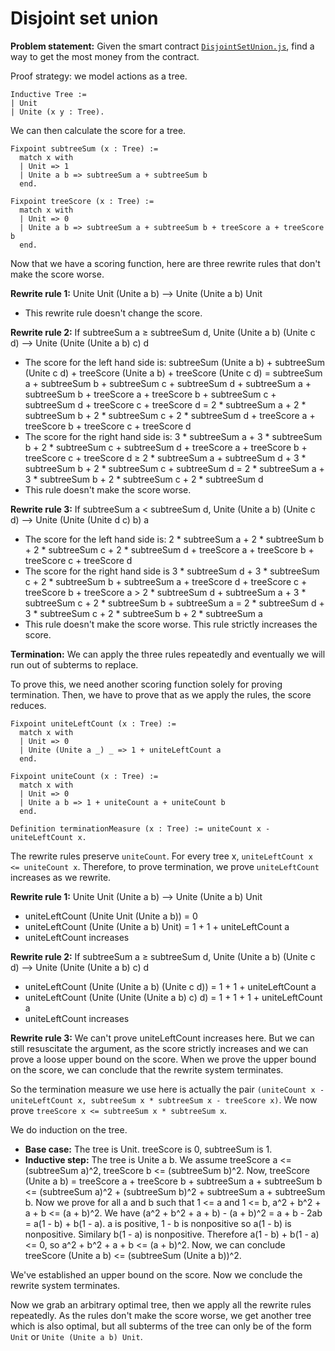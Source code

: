 # Disjoint set union

**Problem statement:** Given the smart contract [`DisjointSetUnion.js`](../programs/DisjointSetUnion.js), find a way to get the most money from the contract.

Proof strategy: we model actions as a tree.

```coq
Inductive Tree :=
| Unit
| Unite (x y : Tree).
```

We can then calculate the score for a tree.

```coq
Fixpoint subtreeSum (x : Tree) :=
  match x with
  | Unit => 1
  | Unite a b => subtreeSum a + subtreeSum b
  end.

Fixpoint treeScore (x : Tree) :=
  match x with
  | Unit => 0
  | Unite a b => subtreeSum a + subtreeSum b + treeScore a + treeScore b
  end.
```

Now that we have a scoring function, here are three rewrite rules that don't make the score worse.

**Rewrite rule 1:** Unite Unit (Unite a b) ⟶ Unite (Unite a b) Unit

- This rewrite rule doesn't change the score.

**Rewrite rule 2:** If subtreeSum a ≥ subtreeSum d, Unite (Unite a b) (Unite c d) ⟶ Unite (Unite (Unite a b) c) d

- The score for the left hand side is: subtreeSum (Unite a b) + subtreeSum (Unite c d) + treeScore (Unite a b) + treeScore (Unite c d) = subtreeSum a + subtreeSum b + subtreeSum c + subtreeSum d + subtreeSum a + subtreeSum b + treeScore a + treeScore b + subtreeSum c + subtreeSum d + treeScore c + treeScore d = 2 \* subtreeSum a + 2 \* subtreeSum b + 2 \* subtreeSum c + 2 \* subtreeSum d + treeScore a + treeScore b + treeScore c + treeScore d
- The score for the right hand side is: 3 \* subtreeSum a + 3 \* subtreeSum b + 2 \* subtreeSum c + subtreeSum d + treeScore a + treeScore b + treeScore c + treeScore d ≥ 2 \* subtreeSum a + subtreeSum d + 3 \* subtreeSum b + 2 \* subtreeSum c + subtreeSum d = 2 \* subtreeSum a + 3 \* subtreeSum b + 2 \* subtreeSum c + 2 \* subtreeSum d
- This rule doesn't make the score worse.

**Rewrite rule 3:** If subtreeSum a < subtreeSum d, Unite (Unite a b) (Unite c d) ⟶ Unite (Unite (Unite d c) b) a

- The score for the left hand side is: 2 \* subtreeSum a + 2 \* subtreeSum b + 2 \* subtreeSum c + 2 \* subtreeSum d + treeScore a + treeScore b + treeScore c + treeScore d
- The score for the right hand side is 3 \* subtreeSum d + 3 \* subtreeSum c + 2 \* subtreeSum b + subtreeSum a + treeScore d + treeScore c + treeScore b + treeScore a > 2 \* subtreeSum d + subtreeSum a + 3 \* subtreeSum c + 2 \* subtreeSum b + subtreeSum a = 2 \* subtreeSum d + 3 \* subtreeSum c + 2 \* subtreeSum b + 2 \* subtreeSum a
- This rule doesn't make the score worse. This rule strictly increases the score.

**Termination:** We can apply the three rules repeatedly and eventually we will run out of subterms to replace.

To prove this, we need another scoring function solely for proving termination. Then, we have to prove that as we apply the rules, the score reduces.

```coq
Fixpoint uniteLeftCount (x : Tree) :=
  match x with
  | Unit => 0
  | Unite (Unite a _) _ => 1 + uniteLeftCount a
  end.

Fixpoint uniteCount (x : Tree) :=
  match x with
  | Unit => 0
  | Unite a b => 1 + uniteCount a + uniteCount b
  end.

Definition terminationMeasure (x : Tree) := uniteCount x - uniteLeftCount x.
```

The rewrite rules preserve `uniteCount`. For every tree x, `uniteLeftCount x <= uniteCount x`. Therefore, to prove termination, we prove `uniteLeftCount` increases as we rewrite.

**Rewrite rule 1:** Unite Unit (Unite a b) ⟶ Unite (Unite a b) Unit

- uniteLeftCount (Unite Unit (Unite a b)) = 0
- uniteLeftCount (Unite (Unite a b) Unit) = 1 + 1 + uniteLeftCount a
- uniteLeftCount increases

**Rewrite rule 2:** If subtreeSum a ≥ subtreeSum d, Unite (Unite a b) (Unite c d) ⟶ Unite (Unite (Unite a b) c) d

- uniteLeftCount (Unite (Unite a b) (Unite c d)) = 1 + 1 + uniteLeftCount a
- uniteLeftCount (Unite (Unite (Unite a b) c) d) = 1 + 1 + 1 + uniteLeftCount a
- uniteLeftCount increases

**Rewrite rule 3:** We can't prove uniteLeftCount increases here. But we can still resuscitate the argument, as the score strictly increases and we can prove a loose upper bound on the score. When we prove the upper bound on the score, we can conclude that the rewrite system terminates.

So the termination measure we use here is actually the pair `(uniteCount x - uniteLeftCount x, subtreeSum x * subtreeSum x - treeScore x)`. We now prove `treeScore x <= subtreeSum x * subtreeSum x`.

We do induction on the tree.

- **Base case:** The tree is Unit. treeScore is 0, subtreeSum is 1.
- **Inductive step:** The tree is Unite a b. We assume treeScore a <= (subtreeSum a)^2, treeScore b <= (subtreeSum b)^2. Now, treeScore (Unite a b) = treeScore a + treeScore b + subtreeSum a + subtreeSum b <= (subtreeSum a)^2 + (subtreeSum b)^2 + subtreeSum a + subtreeSum b. Now we prove for all a and b such that 1 <= a and 1 <= b, a^2 + b^2 + a + b <= (a + b)^2.
  We have (a^2 + b^2 + a + b) - (a + b)^2 = a + b - 2ab = a(1 - b) + b(1 - a). a is positive, 1 - b is nonpositive so a(1 - b) is nonpositive. Similary b(1 - a) is nonpositive. Therefore a(1 - b) + b(1 - a) <= 0, so a^2 + b^2 + a + b <= (a + b)^2.
  Now, we can conclude treeScore (Unite a b) <= (subtreeSum (Unite a b))^2.

We've established an upper bound on the score. Now we conclude the rewrite system terminates.

Now we grab an arbitrary optimal tree, then we apply all the rewrite rules repeatedly. As the rules don't make the score worse, we get another tree which is also optimal, but all subterms of the tree can only be of the form `Unit` or `Unite (Unite a b) Unit`.
